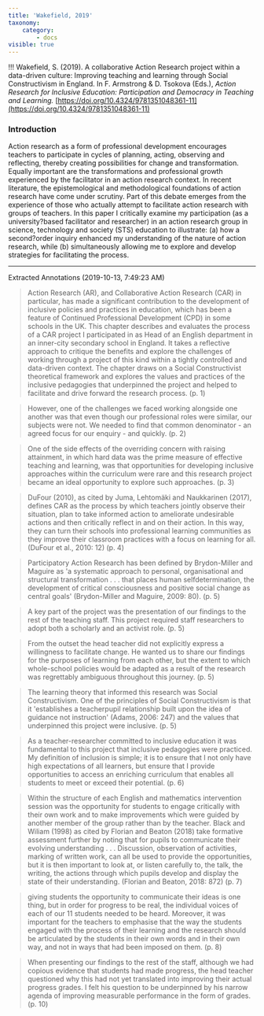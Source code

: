 ```yaml
---
title: 'Wakefield, 2019'
taxonomy:
    category:
        - docs
visible: true
---
```


!!! Wakefield, S. (2019). A collaborative Action Research project within a data-driven culture: Improving teaching and learning through Social Constructivism in England. In F. Armstrong & D. Tsokova (Eds.), *Action Research for Inclusive Education: Participation and Democracy in Teaching and Learning.* [https://doi.org/10.4324/9781351048361-11](https://doi.org/10.4324/9781351048361-11)


### Introduction

Action research as a form of professional development encourages teachers to participate in cycles of planning, acting, observing and reflecting, thereby creating possibilities for change and transformation. Equally important are the transformations and professional growth experienced by the facilitator in an action research context. In recent literature, the epistemological and methodological foundations of action research have come under scrutiny. Part of this debate emerges from the experience of those who actually attempt to facilitate action research with groups of teachers. In this paper I critically examine my participation (as a university?based facilitator and researcher) in an action research group in science, technology and society (STS) education to illustrate: (a) how a second?order inquiry enhanced my understanding of the nature of action research, while (b) simultaneously allowing me to explore and develop strategies for facilitating the process.

---


Extracted Annotations (2019-10-13, 7:49:23 AM)

> Action Research (AR), and Collaborative Action Research (CAR) in particular, has made a significant contribution to the development of inclusive policies and practices in education, which has been a feature of Continued Professional Development (CPD) in some schools in the UK. This chapter describes and evaluates the process of a CAR project I participated in as Head of an English department in an inner-city secondary school in England. It takes a reflective approach to critique the benefits and explore the challenges of working through a project of this kind within a tightly controlled and data-driven context. The chapter draws on a Social Constructivist theoretical framework and explores the values and practices of the inclusive pedagogies that underpinned the project and helped to facilitate and drive forward the research process. (p. 1)

> However, one of the challenges we faced working alongside one another was that even though our professional roles were similar, our subjects were not. We needed to find that common denominator - an agreed focus for our enquiry - and quickly. (p. 2)

> One of the side effects of the overriding concern with raising attainment, in which hard data was the prime measure of effective teaching and learning, was that opportunities for developing inclusive approaches within the curriculum were rare and this research project became an ideal opportunity to explore such approaches. (p. 3)

> DuFour (2010), as cited by Juma, Lehtomäki and Naukkarinen (2017), defines CAR as the process by which teachers jointly observe their situation, plan to take informed action to ameliorate undesirable actions and then critically reflect in and on their action. In this way, they can turn their schools into professional learning communities as they improve their classroom practices with a focus on learning for all. (DuFour et al., 2010: 12) (p. 4)

> Participatory Action Research has been defined by Brydon-Miller and Maguire as 'a systematic approach to personal, organisational and structural transformation . . . that places human selfdetermination, the development of critical consciousness and positive social change as central goals' (Brydon-Miller and Maguire, 2009: 80). (p. 5)

> A key part of the project was the presentation of our findings to the rest of the teaching staff. This project required staff researchers to adopt both a scholarly and an activist role. (p. 5)

> From the outset the head teacher did not explicitly express a willingness to facilitate change. He wanted us to share our findings for the purposes of learning from each other, but the extent to which whole-school policies would be adapted as a result of the research was regrettably ambiguous throughout this journey. (p. 5)

> The learning theory that informed this research was Social Constructivism. One of the principles of Social Constructivism is that it 'establishes a teacherpupil relationship built upon the idea of guidance not instruction' (Adams, 2006: 247) and the values that underpinned this project were inclusive. (p. 5)

> As a teacher-researcher committed to inclusive education it was fundamental to this project that inclusive pedagogies were practiced. My definition of inclusion is simple; it is to ensure that I not only have high expectations of all learners, but ensure that I provide opportunities to access an enriching curriculum that enables all students to meet or exceed their potential. (p. 6)

> Within the structure of each English and mathematics intervention session was the opportunity for students to engage critically with their own work and to make improvements which were guided by another member of the group rather than by the teacher. Black and Wiliam (1998) as cited by Florian and Beaton (2018) take formative assessment further by noting that for pupils to communicate their evolving understanding . . . Discussion, observation of activities, marking of written work, can all be used to provide the opportunities, but it is then important to look at, or listen carefully to, the talk, the writing, the actions through which pupils develop and display the state of their understanding. (Florian and Beaton, 2018: 872) (p. 7)

> giving students the opportunity to communicate their ideas is one thing, but in order for progress to be real, the individual voices of each of our 11 students needed to be heard. Moreover, it was important for the teachers to emphasise that the way the students engaged with the process of their learning and the research should be articulated by the students in their own words and in their own way, and not in ways that had been imposed on them. (p. 8)

> When presenting our findings to the rest of the staff, although we had copious evidence that students had made progress, the head teacher questioned why this had not yet translated into improving their actual progress grades. I felt his question to be underpinned by his narrow agenda of improving measurable performance in the form of grades.  (p. 10)
